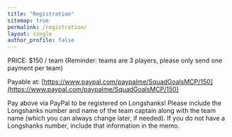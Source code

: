 ```yaml
---
title: "Registration"
sitemap: true
permalink: /registration/
layout: single
author_profile: false
---
```


PRICE: $150 / team (Reminder: teams are 3 players, please only send one payment per team)

Payable at: [https://www.paypal.com/paypalme/SquadGoalsMCP/150](https://www.paypal.com/paypalme/SquadGoalsMCP/150)

Pay above via PayPal to be registered on Longshanks!
Please include the Longshanks number and name of the team captain along with the team name (which you can always change later, if needed). If you do not have a Longshanks number, include that information in the memo.